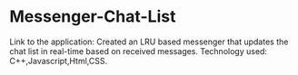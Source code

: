 # Messenger-Chat-List

Link to the application: 
Created an LRU based messenger that updates the chat list in real-time based on received messages.
Technology used: C++,Javascript,Html,CSS.
